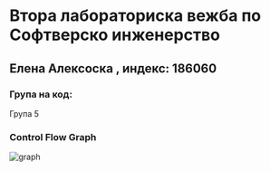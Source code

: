 # Втора лабораториска вежба по Софтверско инженерство
## Елена Алексоска , индекс: 186060
### Група на код:
Група 5
### Control Flow Graph
![graph](https://app.diagrams.net/#LSI_Lab2_186060_Graph.png)
